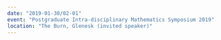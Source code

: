 ```yaml
---
date: "2019-01-30/02-01"
event: "Postgraduate Intra-disciplinary Mathematics Symposium 2019"
location: "The Burn, Glenesk (invited speaker)"
---
```


